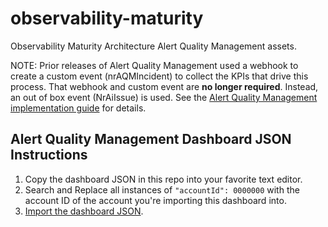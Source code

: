 # observability-maturity
Observability Maturity Architecture Alert Quality Management assets.

NOTE: Prior releases of Alert Quality Management used a webhook to create a custom event (nrAQMIncident) to collect the KPIs that drive this process.  That webhook and custom event are **no longer required**.  Instead, an out of box event (NrAiIssue) is used.  See the [Alert Quality Management implementation guide](https://docs.newrelic.com/docs/new-relic-solutions/observability-maturity/uptime-performance-reliability/alert-quality-management-guide) for details.

## Alert Quality Management Dashboard JSON Instructions

1. Copy the dashboard JSON in this repo into your favorite text editor.
1. Search and Replace all instances of `"accountId": 0000000` with the account ID of the account you're importing this dashboard into.
1. [Import the dashboard JSON](https://docs.newrelic.com/docs/query-your-data/explore-query-data/dashboards/introduction-dashboards/#dashboards-import).


